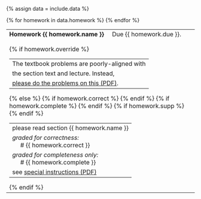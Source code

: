 {% assign data = include.data %}
<table class="asst-table">
{% for homework in data.homework %}
<tr>
  <td><b>Homework {{ homework.name }}</b> &nbsp; &nbsp; Due {{ homework.due }}.<br><br>
      {% if homework.override %}
      <table class="inner">
        <tr>
          <td>The textbook problems are poorly-aligned with</td>
        </tr>
        <tr>
          <td>the section text and lecture.  Instead,</td>
        </tr>
        <tr>
          <td><a href="{{ data.home }}/{{ homework.override }}">please do the problems on this (PDF)</a>.</td>
        </tr>
      </table>
      {% else %}
      <table class="inner">
        <tr>
          <td>please read section {{ homework.name }}</td>
        </tr>
        {% if homework.correct %}
        <tr>
          <td><em>graded for correctness:</em> <br>&nbsp;&nbsp;&nbsp;&nbsp; # {{ homework.correct }}</td>
        </tr>
        {% endif %}
        {% if homework.complete %}
        <tr>
          <td><em>graded for completeness only:</em> <br>&nbsp;&nbsp;&nbsp;&nbsp; # {{ homework.complete }}</td>
        </tr>
        {% endif %}
        {% if homework.supp %}
          <tr>
            <td>see <a href="{{ data.home }}/{{ homework.supp }}">special instructions (PDF)</a></td>
          </tr>
        {% endif %}
      </table>
    {% endif %}
  </td>
</tr>
{% endfor %}
</table>
